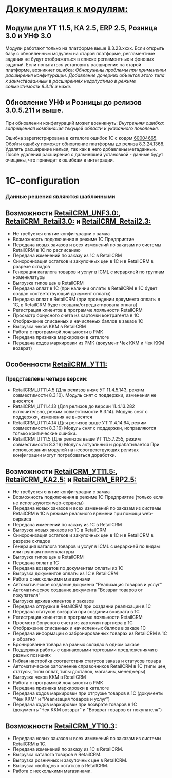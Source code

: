 # [Документация к модулям:](https://docs.retailcrm.ru/Users/Integration/WareHouseSystem/1c)

## Модули для УТ 11.5, КА 2.5, ERP 2.5, Розница 3.0 и УНФ 3.0
Модули работают только на платформе выше 8.3.23.хххх.
Если открыть базу с обновленным модулем на старой платформе, регламентные задания не будут отображаться в списке регламентных и фоновых заданий.
Если попытаться установить расширение на старой платформе, возникнет ошибка: _Обнаружены проблемы при применении расширения конфигурации. Добавление дочерних объектов этого типа к заимствованным в расширениях недопустимо в режиме совместимости 8.3.16 и ниже_.

## Обновление УНФ и Розницы до релизов 3.0.5.211 и выше.

При обновлении конфигураций может возникнуть: 
_Внутренняя ошибка: запрещенная комбинация текущей области и указанного поколения._

Ошибка зарегистрирована в каталоге ошибок 1С с кодом [60004665](https://bugboard.v8.1c.ru/error/000133937).
Обойти ошибку поможет обновление платформы до релиза 8.3.24.1368.
Удалять расширение нельзя, так как в него добавлены метаданные. После удаления расширения с дальнейшей установкой - данные будут очищены, что приведет к ошибкам в интеграции.

# 1C-configuration

### Данные решения являются шаблонными

## Возможности [RetailCRM_UNF3.0:](https://github.com/retailcrm/1C-configuration/tree/master/Управление_нашей_фирмой/УНФ3.0), [RetailCRM_Retail3.0:](https://github.com/retailcrm/1C-configuration/tree/master/Розница/Розница3.0) и [RetailCRM_Retail2.3:](https://github.com/retailcrm/1C-configuration/tree/master/Розница/Розница2.3)

* Не требуется снятие конфигурации с замка
* Возможность подключения в режиме 1С:Предприятие
* Передача новых заказов и всех изменений по заказам из системы RetailCRM в 1С по расписанию
* Передача изменений по заказу из 1C в RetailCRM
* Синхронизация остатков и закупочных цен в 1С и в RetailCRM в разрезе складов
* Генерация каталога товаров и услуг в ICML с иерархией по группам номенклатуры
* Выгрузка типов цен в RetailCRM
* Передача оплат в 1С (при наличии оплаты в RetailCRM в 1С будет создан соответствующий документ оплаты)
* Передача оплат в RetailCRM (при проведении документа оплаты в 1С, в RetailCRM будет создана/отредактирована оплата)
* Регистрация клиентов в программе лояльности RetailCRM
* Просмотр бонусного счета из карточки контрагента в 1С
* Отображение списанных и начисленых баллов в заказе 1С
* Выгрузка чеков ККМ в RetailCRM
* Работа с программой лояльности в РМК
* Передача признака маркировки в каталоге
* Передача кодов маркировки из РМК (документ Чек ККМ и Чек ККМ возврат)

## Особенности [RetailCRM_УТ11:](https://github.com/retailcrm/1C-configuration/tree/master/Управление_торговлей/УТ11.5)

### Представлены четыре версии: 
* RetailCRM_UT11.4.5 (Для релизов ниже УТ 11.4.5.143, режим совместимости 8.3.10). Модуль снят с поддержки, изменения не вносятся
* RetailCRM_UT11.4.13 (Для релизов до версии 11.4.13.282 включительно, режим совместимости 8.3.14).  Модуль снят с поддержки, изменения не вносятся
* RetailCRM_UT11.4.14 (Для релизов выше УТ 11.4.14.64, режим совместимости 8.3.16) Модуль снят с поддержки, исправляются только критические ошибки.
* RetailCRM_UT11.5 (Для релизов выше УТ 11.5.7.255, режим совместимости 8.3.16) Модуль актуальный и дорабатывается
При использовании модулей на несоответствующих релизах конфиграции могут потребоваться доработки.


## Возможности [RetailCRM_УТ11.5:](https://github.com/retailcrm/1C-configuration/tree/master/Управление_торговлей/УТ11.5), [RetailCRM_KA2.5:](https://github.com/retailcrm/1C-configuration/tree/master/Комплексная_автоматизация/КА2.5) и [RetailCRM_ERP2.5:](https://github.com/retailcrm/1C-configuration/tree/master/ERP_Управление_предприятием)

* Не требуется снятие конфигурации с замка
* Возможность подключения в режиме 1С:Предприятие (только если не используются web-сервисы)
* Передача новых заказов и всех изменений по заказам из системы RetailCRM в 1С в режиме реального времени при помощи web-сервиса
* Передача изменений по заказу из 1C в RetailCRM
* Выгрузка новых заказов из 1С в RetailCRM
* Синхронизация остатков и закупочных цен в 1С и в RetailCRM в разрезе складов
* Генерация каталога товаров и услуг в ICML с иерархией по видам или группам номенклатуры
* Выгрузка типов цен в RetailCRM
* Передача оплат в 1С
* Передача возвратов по документам оплаты из 1С
* Выгрузка документов оплаты из 1C в RetailCRM
* Работа с несколькими магазинами
* Автоматическое создание докумена "Реализация товаров и услуг"
* Автоматическое создание документа "Возврат товаров от покупателя"
* Выгрузка архива клиентов и заказов
* Передача отгрузки в RetailCRM при создании реализации в 1С
* Передача статусов возврата при создании возврата в 1С
* Регистрация клиентов в программе лояльности RetailCRM
* Просмотр бонусного счета из карточки партнера в 1С
* Отображение списанных и начисленных баллов в заказе 1С
* Передача информации о забронированных товарах из RetailCRM в 1С и обратно
* Бронирование товара на разных складах в одном заказе
* Поддержка работы с одинаковыми торговыми предложениями в разных позициях 
* Гибкая настройка соответствия статусов заказа и статусов товара
* Автоматическое заполнение справочников RetailCRM в 1С (типы цен, статусы, типы оплат, типы доставок, магазины,менеджеры)
* Выгрузка чеков ККМ в RetailCRM
* Работа с программой лояльности в РМК
* Передача признака маркировки в каталоге
* Передача кодов маркировки при отгрузке товаров в 1С (документы "Чек ККМ" и "Реализация товаров и услуг")
* Передача кодов маркировки при возврате товаров в 1С (документы"Чек ККМ возврат" и "Возврат товаров от покупателя")


## Возможности [RetailCRM_УТ10.3](https://github.com/retailcrm/1C-configuration/tree/master/Управление_торговлей/УТ10.3):

* Передача новых заказов и всех изменений по заказам из системы RetailCRM в 1С.
* Передача изменений по заказу из 1C в RetailCRM.
* Выгрузка каталога товаров в RetailCRM.
* Выгрузка розничных и закупочных цен в RetailCRM.
* Выгрузка свободных остатков в RetailCRM.
* Работа с несколькими магазинами.